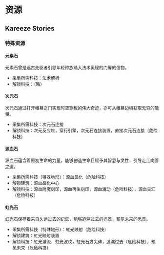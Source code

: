 # 资源

## Kareeze Stories

### 特殊资源

#### 元素石

元素石曾是远古先驱者引领年轻种族踏入法术奥秘的门扉的信物。

* 采集所需科技：法术解析
* 解锁科技：（略）

#### 次元石

次元石通过打开帷幕之门实现时空穿梭的伟大奇迹，亦可从帷幕边境获取无穷的能量。

* 采集所需科技：次元石连接
* 解锁科技：次元反应堆，穿行引擎，次元石连接装置，直接次元石连接（危险科技）

#### 源血石

源血石蕴含着原初生命的力量，能够创造生命且赋予其智慧与灵性，引导走上向善之道。

* 采集所需科技（特殊地形）：源血晶化（危险科技）
* 解锁建筑：源血晶化中心
* 解锁科技：源血附魔刻印，源血再生刻印，源血涌动（危险科技），源血交汇（危险科技）

#### 虹光石

虹光石保存着来自久远过去的记忆，能够追溯过去的光景，预见未来的愿景。

* 采集所需科技（特殊地形）：虹光映射（危险科技）
* 解锁建筑：虹光映射装置
* 解锁科技：虹光澈流，虹光波纹，虹光石方尖碑，追溯过去（危险科技），预见未来（危险科技）

